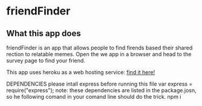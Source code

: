 # friendFinder

What this app does
----


friendFinder is an app that allows people to find firends based their shared rection to relatable memes. Open the we app in a browser and head to the survey page to find your friend.

This app uses heroku as a web hosting service: [find it here!](https://thawing-castle-55245.herokuapp.com/)


DEPENDENCIES
please intall express before running this file
   var express = require("express");
 note: these dependencies are listed in the package.josn, so he following comand in your comand line should do the trick.
      npm i



      
      
   
